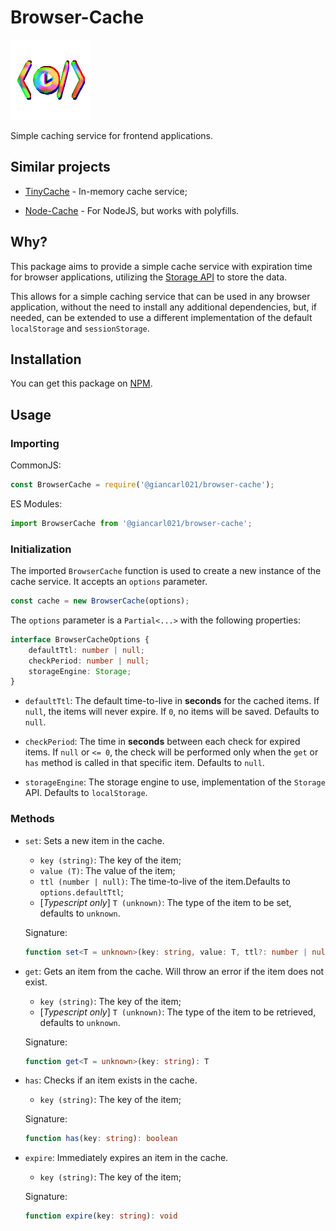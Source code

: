 # Browser-Cache

![logo](assets/logo.png)

Simple caching service for frontend applications.
## Similar projects

* [TinyCache](https://www.npmjs.com/package/tinycache) - In-memory cache service;

* [Node-Cache](https://www.npmjs.com/package/node-cache) - For NodeJS, but works with polyfills.

## Why?

This package aims to provide a simple cache service with expiration time for browser applications, utilizing the [Storage API](https://developer.mozilla.org/en-US/docs/Web/API/Storage) to store the data.

This allows for a simple caching service that can be used in any browser application, without the need to install any additional dependencies, but, if needed, can be extended to use a different implementation of the default `localStorage` and `sessionStorage`.

## Installation

You can get this package on [NPM](https://www.npmjs.com/package/@giancarl021/browser-cache).

## Usage

### Importing

CommonJS:
```js
const BrowserCache = require('@giancarl021/browser-cache');
```

ES Modules:
```js
import BrowserCache from '@giancarl021/browser-cache';
```

### Initialization

The imported `BrowserCache` function is used to create a new instance of the cache service. It accepts an `options` parameter.

```js
const cache = new BrowserCache(options);
```

The `options` parameter is a `Partial<...>` with the following properties:

```ts
interface BrowserCacheOptions {
    defaultTtl: number | null;
    checkPeriod: number | null;
    storageEngine: Storage;
}
```

* `defaultTtl`: The default time-to-live in **seconds** for the cached items. If `null`, the items will never expire. If `0`, no items will be saved. Defaults to `null`.

* `checkPeriod`: The time in **seconds** between each check for expired items. If `null` or `<= 0`, the check will be performed only when the `get` or `has` method is called in that specific item. Defaults to `null`.

* `storageEngine`: The storage engine to use, implementation of the `Storage` API. Defaults to `localStorage`.

### Methods

* `set`: Sets a new item in the cache.
    * `key (string)`: The key of the item;
    * `value (T)`: The value of the item;
    * `ttl (number | null)`: The time-to-live of the item.Defaults to `options.defaultTtl`;
    * [*Typescript only*] `T (unknown)`: The type of the item to be set, defaults to `unknown`.

    Signature:

    ```ts
    function set<T = unknown>(key: string, value: T, ttl?: number | null): void;
    ```

* `get`: Gets an item from the cache. Will throw an error if the item does not exist.
    * `key (string)`: The key of the item;
    * [*Typescript only*] `T (unknown)`: The type of the item to be retrieved, defaults to `unknown`.

    Signature:

    ```ts
    function get<T = unknown>(key: string): T
    ```

* `has`: Checks if an item exists in the cache.
    * `key (string)`: The key of the item;

    Signature:

    ```ts
    function has(key: string): boolean
    ```

* `expire`: Immediately expires an item in the cache.
    * `key (string)`: The key of the item;

    Signature:

    ```ts
    function expire(key: string): void
    ```